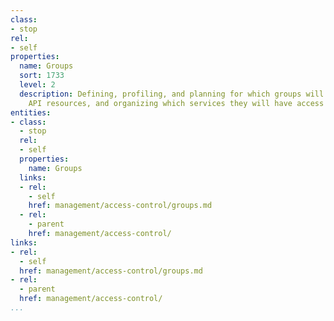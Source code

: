```yaml
---
class:
- stop
rel:
- self
properties:
  name: Groups
  sort: 1733
  level: 2
  description: Defining, profiling, and planning for which groups will be accessing
    API resources, and organizing which services they will have access to.
entities:
- class:
  - stop
  rel:
  - self
  properties:
    name: Groups
  links:
  - rel:
    - self
    href: management/access-control/groups.md
  - rel:
    - parent
    href: management/access-control/
links:
- rel:
  - self
  href: management/access-control/groups.md
- rel:
  - parent
  href: management/access-control/
...
```

